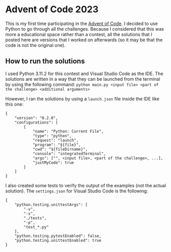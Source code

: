 # Advent of Code 2023
This is my first time participating in the [Advent of Code](https://adventofcode.com/2023). I decided to use Python to go through all the challenges. Because I considered that this was more a educational space rather than a contest, all the solutions that I posted here are versions that I worked on afterwards (so it may be that the code is not the original one).

## How to run the solutions
I used Python 3.11.2 for this contest and Visual Studio Code as the IDE. The solutions are written in a way that they can be launched from the terminal by using the following command:
`python main.py <input file> <part of the challenge> <additional arguments>`

However, I ran the solutions by using a `launch.json` file inside the IDE like this one:
```
{
    "version": "0.2.0",
    "configurations": [
        {
            "name": "Python: Current File",
            "type": "python",
            "request": "launch",
            "program": "${file}",
            "cwd": "${fileDirname}",
            "console": "integratedTerminal",
            "args": ["", <input file>, <part of the challenge>, ...],
            "justMyCode": true
        }
    ]
}
```

I also created some tests to verify the output of the examples (not the actual solution). The `settings.json` for Visual Studio Code is the following:
```
{
    "python.testing.unittestArgs": [
        "-v",
        "-s",
        "./tests",
        "-p",
        "test_*.py"
    ],
    "python.testing.pytestEnabled": false,
    "python.testing.unittestEnabled": true
}
```
